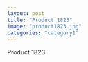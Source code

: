 ```yaml
---
layout: post
title: "Product 1823"
image: "product1823.jpg"
categories: "category1"
---
```

Product 1823
